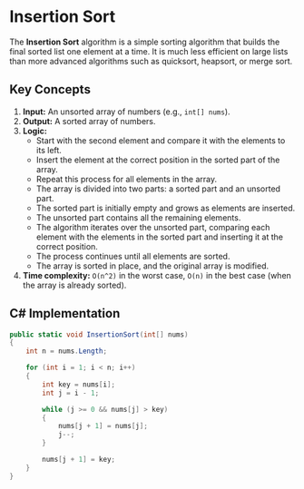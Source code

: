 # Insertion Sort

The **Insertion Sort** algorithm is a simple sorting algorithm that builds the final sorted list one element at a time. It is much less efficient on large lists than more advanced algorithms such as quicksort, heapsort, or merge sort.

## Key Concepts

1. **Input:** An unsorted array of numbers (e.g., `int[] nums`).
2. **Output:** A sorted array of numbers.
3. **Logic:**
   - Start with the second element and compare it with the elements to its left.
   - Insert the element at the correct position in the sorted part of the array.
   - Repeat this process for all elements in the array.
   - The array is divided into two parts: a sorted part and an unsorted part.
   - The sorted part is initially empty and grows as elements are inserted.
   - The unsorted part contains all the remaining elements.
   - The algorithm iterates over the unsorted part, comparing each element with the elements in the sorted part and inserting it at the correct position.
   - The process continues until all elements are sorted.
   - The array is sorted in place, and the original array is modified.
4. **Time complexity:** `O(n^2)` in the worst case, `O(n)` in the best case (when the array is already sorted).

## C# Implementation

```csharp
public static void InsertionSort(int[] nums)
{
    int n = nums.Length;

    for (int i = 1; i < n; i++)
    {
        int key = nums[i];
        int j = i - 1;

        while (j >= 0 && nums[j] > key)
        {
            nums[j + 1] = nums[j];
            j--;
        }

        nums[j + 1] = key;
    }
}
```

[//]: # (## Solutions)

[//]: # (### ![Easy]&#40;https://img.shields.io/badge/Easy-46c6c2&#41;)

[//]: # (### ![Medium]&#40;https://img.shields.io/badge/Medium-fac31d&#41;)
